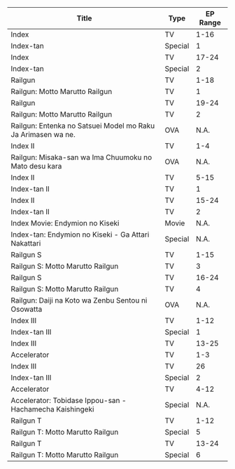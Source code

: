 
| Title                                                        | Type    | EP Range |
| ------------------------------------------------------------ | ------- | -------- |
| Index                                                        | TV      | 1-16     |
| Index-tan                                                    | Special | 1        |
| Index                                                        | TV      | 17-24    |
| Index-tan                                                    | Special | 2        |
| Railgun                                                      | TV      | 1-18     |
| Railgun: Motto Marutto Railgun                               | TV      | 1        |
| Railgun                                                      | TV      | 19-24    |
| Railgun: Motto Marutto Railgun                               | TV      | 2        |
| Railgun: Entenka no Satsuei Model mo Raku Ja Arimasen wa ne. | OVA     | N.A.     |
| Index II                                                     | TV      | 1-4      |
| Railgun: Misaka-san wa Ima Chuumoku no Mato desu kara        | OVA     | N.A.     |
| Index II                                                     | TV      | 5-15     |
| Index-tan II                                                 | TV      | 1        |
| Index II                                                     | TV      | 15-24    |
| Index-tan II                                                 | TV      | 2        |
| Index Movie: Endymion no Kiseki                              | Movie   | N.A.     |
| Index-tan: Endymion no Kiseki - Ga Attari Nakattari          | Special | N.A.     |
| Railgun S                                                    | TV      | 1-15     |
| Railgun S: Motto Marutto Railgun                             | TV      | 3        |
| Railgun S                                                    | TV      | 16-24    |
| Railgun S: Motto Marutto Railgun                             | TV      | 4        |
| Railgun: Daiji na Koto wa Zenbu Sentou ni Osowatta           | OVA     | N.A.     |
| Index III                                                    | TV      | 1-12     |
| Index-tan III                                                | Special | 1        |
| Index III                                                    | TV      | 13-25    |
| Accelerator                                                  | TV      | 1-3      |
| Index III                                                    | TV      | 26       |
| Index-tan III                                                | Special | 2        |
| Accelerator                                                  | TV      | 4-12     |
| Accelerator: Tobidase Ippou-san - Hachamecha Kaishingeki     | Special | N.A.     |
| Railgun T                                                    | TV      | 1-12     |
| Railgun T: Motto Marutto Railgun                             | Special | 5        |
| Railgun T                                                    | TV      | 13-24    |
| Railgun T: Motto Marutto Railgun                             | Special | 6        |
